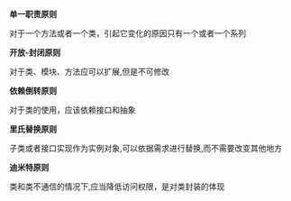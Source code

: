 **单一职责原则**
 
对于一个方法或者一个类，引起它变化的原因只有一个或者一个系列

**开放-封闭原则**

对于类、模块、方法应可以扩展,但是不可修改

**依赖倒转原则**

对于类的使用，应该依赖接口和抽象

**里氏替换原则**

子类或者接口实现作为实例对象,可以依据需求进行替换,而不需要改变其他地方

**迪米特原则**

类和类不通信的情况下,应当降低访问权限，是对类封装的体现